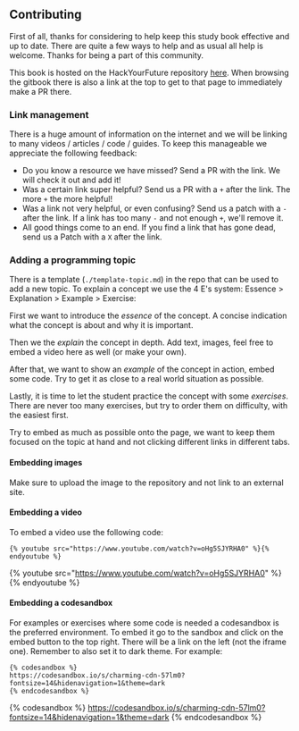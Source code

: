 ## Contributing

First of all, thanks for considering to help keep this study book effective and up to date. There are quite a few ways to help and as usual all help is welcome. Thanks for being a part of this community.

This book is hosted on the HackYourFuture repository [here](https://github.com/HackYourFuture/study). When browsing the gitbook there is also a link at the top to get to that page to immediately make a PR there.

### Link management
There is a huge amount of information on the internet and we will be linking to many videos / articles / code / guides. To keep this manageable we appreciate the following feedback:

* Do you know a resource we have missed?  Send a PR with the link. We will check it out and add it!
* Was a certain link super helpful? Send us a PR with a `+` after the link.  The more `+` the more helpful!
* Was a link not very helpful, or even confusing? Send us a patch with a `-` after the link. If a link has too many `-` and not enough `+`, we'll remove it.
* All good things come to an end. If you find a link that has gone dead, send us a Patch with a `X` after the link.

### Adding a programming topic
There is a template (`./template-topic.md`) in the repo that can be used to add a new topic. To explain a concept we use the 4 E's system: Essence > Explanation > Example > Exercise:

First we want to introduce the *essence* of the concept. A concise indication what the concept is about and why it is important.

Then we the *explain* the concept in depth. Add text, images, feel free to embed a video here as well (or make your own). 

After that, we want to show an *example* of the concept in action, embed some code. Try to get it as close to a real world situation as possible.

Lastly, it is time to let the student practice the concept with some *exercises*. There are never too many exercises, but try to order them on difficulty, with the easiest first.

Try to embed as much as possible onto the page, we want to keep them focused on the topic at hand and not clicking different links in different tabs.

#### Embedding images
Make sure to upload the image to the repository and not link to an external site.

#### Embedding a video
To embed a video use the following code:

```
{% youtube src="https://www.youtube.com/watch?v=oHg5SJYRHA0" %}{% endyoutube %}
```

{% youtube src="https://www.youtube.com/watch?v=oHg5SJYRHA0" %}{% endyoutube %}

#### Embedding a codesandbox
For examples or exercises where some code is needed a codesandbox is the preferred environment. To embed it go to the sandbox and click on the embed button to the top right. There will be a link on the left (not the iframe one). Remember to also set it to dark theme. For example:

```
{% codesandbox %}
https://codesandbox.io/s/charming-cdn-57lm0?fontsize=14&hidenavigation=1&theme=dark
{% endcodesandbox %}
```

{% codesandbox %}
https://codesandbox.io/s/charming-cdn-57lm0?fontsize=14&hidenavigation=1&theme=dark
{% endcodesandbox %}

